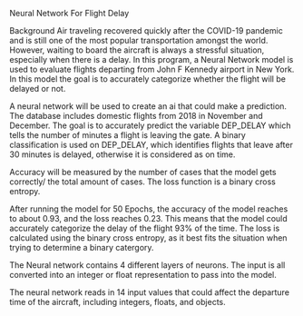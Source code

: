Neural Network For Flight Delay

Background
Air traveling recovered quickly after the COVID-19 pandemic and is still one of the most popular transportation amongst the world. However, waiting to board the aircraft is always a stressful situation, especially when there is a delay. In this program, a Neural Network model is used to evaluate flights departing from John F Kennedy airport in New York. In this model the goal is to accurately categorize whether the flight will be delayed or not. 

A neural network will be used to create an ai that could make a prediction. The database includes domestic flights from 2018 in November and December. The goal is to accurately predict the variable DEP_DELAY which tells the number of minutes a flight is leaving the gate. A binary classification is used on DEP_DELAY, which identifies flights that leave after 30 minutes is delayed, otherwise it is considered as on time. 

Accuracy will be measured by the number of cases that the model gets correctly/ the total amount of cases. The loss function is a binary cross entropy. 

After running the model for 50 Epochs, the accuracy of the model reaches to about 0.93, and the loss reaches 0.23. This means that the model could accurately categorize the delay of the flight 93% of the time. The loss is calculated using the binary cross entropy, as it best fits the situation when trying to determine a binary catergory. 

The Neural network contains 4 different layers of neurons. The input is all converted into an integer or float representation to pass into the model. 

The neural network reads in 14 input values that could affect the departure time of the aircraft, including integers, floats, and objects.